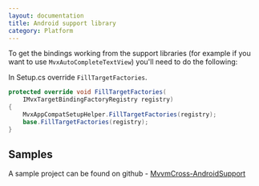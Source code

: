 ```yaml
---
layout: documentation
title: Android support library
category: Platform
---
```

To get the bindings working from the support libraries (for example if you want to use `MvxAutoCompleteTextView`) you'll need to do the following:

In Setup.cs override `FillTargetFactories`.

```csharp
protected override void FillTargetFactories(
    IMvxTargetBindingFactoryRegistry registry)
{
    MvxAppCompatSetupHelper.FillTargetFactories(registry);
    base.FillTargetFactories(registry);
}
```

## Samples
A sample project can be found on github - [MvvmCross-AndroidSupport](https://github.com/MvvmCross/MvvmCross/tree/develop/MvvmCross-AndroidSupport)
